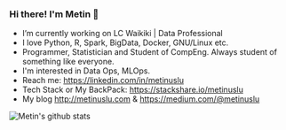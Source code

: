 ### Hi there! I'm Metin 👋

- I’m currently working on LC Waikiki | Data Professional
- I love Python, R, Spark, BigData, Docker, GNU/Linux etc.  
- Programmer, Statistician and Student of CompEng. Always student of something like everyone.
- I'm interested in Data Ops, MLOps.
- Reach me: https://linkedin.com/in/metinuslu  
- Tech Stack or My BackPack: https://stackshare.io/metinuslu  
- My blog http://metinuslu.com & https://medium.com/@metinuslu


<!--
[![](https://img.shields.io/badge/linkedin-%230077B5.svg?&style=for-the-badge&logo=linkedin&logoColor=white)](https://www.linkedin.com/in/metinuslu/)
[![](https://img.shields.io/badge/medium-%2312100E.svg?&style=for-the-badge&logo=medium&logoColor=white)](https://medium.com/@metinuslu)  
[![](https://img.shields.io/twitter/follow/uslumetin?style=social)](https://www.twitter.com/uslumetin)  
[![](https://img.shields.io/github/followers/metinuslu?style=social)](https://www.github.com/metinuslu)  
-->
![Metin's github stats](https://github-readme-stats.vercel.app/api?username=metinuslu)


<!--
**metinuslu/metinuslu** is a ✨ _special_ ✨ repository because its `README.md` (this file) appears on your GitHub profile.

Here are some ideas to get you started:

- 🔭 I’m currently working on ...
- 🌱 I’m currently learning ...
- 👯 I’m looking to collaborate on ...
- 🤔 I’m looking for help with ...
- 💬 Ask me about ...
- 📫 How to reach me: ...
- 😄 Pronouns: ...
- ⚡ Fun fact: ...
-->
